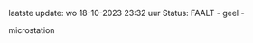laatste update: 
wo 18-10-2023 23:32   uur 
Status: FAALT - geel - 
<div class="service Y">microstation</div>